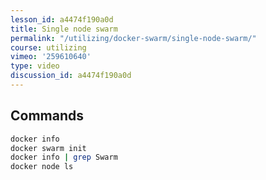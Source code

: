 ```yaml
---
lesson_id: a4474f190a0d
title: Single node swarm
permalink: "/utilizing/docker-swarm/single-node-swarm/"
course: utilizing
vimeo: '259610640'
type: video
discussion_id: a4474f190a0d
---
```


## Commands
```sh
docker info
docker swarm init
docker info | grep Swarm
docker node ls
```
